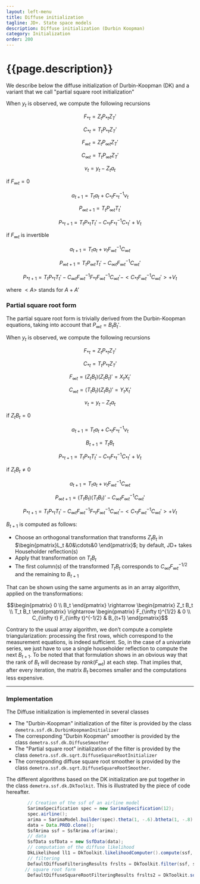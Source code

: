 ```yaml
---
layout: left-menu
title: Diffuse initialization
tagline: JD+. State space models
description: Diffuse initialization (Durbin Koopman)
category: Initialization
order: 200
---
```

# {{page.description}}

We describe below the diffuse initialization of Durbin-Koopman (DK) and a variant that we call "partial square root initialization"

When $y_t$ is observed, we compute the following recursions 

$$ F_{*t} = Z_t P_{*t} Z_T' $$

$$ C_{*t} = T_t P_{*t} Z_T' $$

$$ F_{\infty t} = Z_t P_{\infty t} Z_T' $$

$$ C_{\infty t} = T_t P_{\infty t} Z_T' $$

$$ v_t = y_t - Z_t a_t $$

if $F_{\infty t}=0$

$$ a_{t+1} = T_t a_t + C_{* t}  F_{* t}^{-1} v_t$$

$$ P_{\infty t+1} = T_t P_{\infty t} T_t'$$

$$ P_{* t+1} = T_t P_{*t} T_t' - C_{*t}  F_{*t}^{-1} C_{* t}'  + V_t$$

if $F_{\infty t}$ is invertible

$$ a_{t+1} = T_t a_t + v_t F_{\infty t}^{-1} C_{\infty t} $$

$$ P_{\infty t+1} = T_t P_{\infty t} T_t' - C_{\infty t} F_{\infty t}^{-1}  C_{\infty t}'$$

$$ P_{* t+1} = T_t P_{* t} T_t' - C_{\infty t} F_{\infty t}^{-1} F_{*t} F_{\infty t}^{-1} C_{\infty t}' - < C_{* t} F_{\infty t}^{-1} C_{\infty t}'> + V_t$$

where $\lt A \gt$ stands for $A+A'$



### Partial square root form

The partial square root form is trivially derived from the Durbin-Koopman equations, taking into account that $P_{\infty t}=B_t B_t'$.  

When $y_t$ is observed, we compute the following recursions 

$$ F_{*t} = Z_t P_{*t} Z_T' $$

$$ C_{*t} = T_t P_{*t} Z_T' $$

$$ F_{\infty t} = \left(Z_t B_t \right) \left(Z_t B_t \right)' = X_t X_t'$$

$$ C_{\infty t} = \left(T_t B_t \right) \left(Z_t B_t \right)' = Y_t X_t'$$

$$ v_t = y_t - Z_t a_t $$

if $Z_t B_t=0$

$$ a_{t+1} = T_t a_t +  C_{* t} F_{* t}^{-1} v_t$$

$$ B_{t+1} = T_t B_t$$

$$ P_{* t+1} = T_t P_{* t} T_t' - C_{*t}  F_{*t}^{-1} C_{*t}'  + V_t$$


if $Z_t B_t \neq 0$

$$ a_{t+1} = T_t a_t + v_t F_{\infty t}^{-1} C_{\infty t} $$

$$ P_{\infty t+1} = \left(T_t B_t \right)\left(T_t B_t \right)' - C_{\infty t} F_{\infty t}^{-1}  C_{\infty t}'$$

$$ P_{* t+1} = T_t P_{* t} T_t' - C_{\infty t} F_{\infty t}^{-1} F_{*t} F_{\infty t}^{-1} C_{\infty t}' - < C_{* t} F_{\infty t}^{-1} C_{\infty t}'> + V_t$$

$B_{t+1}$ is computed as follows:

* Choose an orthogonal transformation that transforms $Z_t B_t$ in $\begin{pmatrix}L_t &0&\cdots&0 \end{pmatrix}$; by default, JD+ takes Householder reflection(s)
* Apply that transformation on $T_t B_t$
* The first column(s) of the transformed $T_t B_t$ corresponds to $C_{\infty t} F_{\infty t}^{-1/2}$ and the remaining to $B_{t+1}$

That can be shown using the same arguments as in an array algorithm, applied on the transformations:

$$\begin{pmatrix} 0 \\ B_t \end{pmatrix} \rightarrow \begin{pmatrix} Z_t B_t \\ T_t B_t \end{pmatrix} \rightarrow \begin{pmatrix} F_{\infty t}^{1/2} & 0 \\ C_{\infty t} F_{\infty t}^{-1/2} & B_{t+1} \end{pmatrix}$$

Contrary to the usual array algorithm, we don’t compute a complete triangularization: processing the first rows, which correspond to the measurement equations, is indeed sufficient. So, in the case of a univariate series, we just have to use a single householder reflection to compute the next $B_{t+1}$. 
To be noted that that formulation shows in an obvious way that the rank of $B_t$ will decrease by $rank(F_{\infty t})$ at each step. That implies that, after every iteration, the matrix $B_t$ becomes smaller and the computations less expensive.

<hr>

### Implementation

The Diffuse initialization is implemented in several classes

* The "Durbin-Koopman" initialization of the filter is provided by the class `demetra.ssf.dk.DurbinKoopmanInitializer` 
* The corresponding "Durbin Koopman" smoother is provided by the class `demetra.ssf.dk.DiffuseSmoother` 
* The "Partial square root" initialization of the filter is provided by the class  `demetra.ssf.dk.sqrt.DiffuseSquareRootInitializer`
* The corresponding diffuse square root smoother is provided by the class  `demetra.ssf.dk.sqrt.DiffuseSquareRootSmoother`.

The different algorithms based on the DK initialization are put together in the class `demetra.ssf.dk.DkToolkit`. This is illustrated by the piece of code hereafter.

```java
        // Creation of the ssf of an airline model
        SarimaSpecification spec = new SarimaSpecification(12);
        spec.airline();
        arima = SarimaModel.builder(spec).theta(1, -.6).btheta(1, -.8).build();
        data = Data.PROD.clone();
        SsfArima ssf = SsfArima.of(arima);
        // data
        SsfData ssfData = new SsfData(data);
        // computation of the diffuse likelihood
        DkLikelihood ll1 = DkToolkit.likelihoodComputer().compute(ssf, ssfData);
        // filtering
        DefaultDiffuseFilteringResults frslts = DkToolkit.filter(ssf, ssfData, true);
       // square root form
        DefaultDiffuseSquareRootFilteringResults frslts2 = DkToolkit.sqrtFilter(ssf, ssfData, true);
```